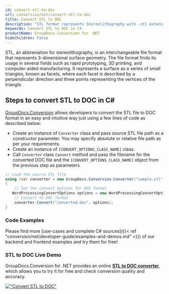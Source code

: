 ```yaml
---
id: convert-stl-to-doc
url: conversion/net/convert-stl-to-doc
title: Convert STL to DOC
description: "STL format represents Stereolithography with .stl extension. Learn how to convert STL to DOC file programmatically in C# language using GroupDocs.Conversion for .NET library."
keywords: Convert STL to DOC in C#
productName: GroupDocs.Conversion for .NET
hideChildren: False
---
```


STL, an abbreviation for stereolithography, is an interchangeable file format that represents 3-dimensional surface geometry. The file format finds its usage in several fields such as rapid prototyping, 3D printing, and computer-aided manufacturing. It represents a surface as a series of small triangles, known as facets, where each facet is described by a perpendicular direction and three points representing the vertices of the triangle.

## Steps to convert STL to DOC in C#

[GroupDocs.Conversion](https://products.groupdocs.com/conversion/net) allows developers to convert the STL file to DOC format in an easy and intuitive way just using a few lines of code as described below:

* Create an instance of `Converter` class and pass source STL file path as a constructor parameter. You may specify absolute or relative file path as per your requirements. 
* Create an instance of `[CONVERT_OPTIONS_CLASS_NAME]` class.
* Call `Converter` class `Convert` method and pass the filename for the converted DOC file and the `[CONVERT_OPTIONS_CLASS_NAME]` object from the previous step as parameters.

```csharp
// Load the source STL file
using (var converter = new GroupDocs.Conversion.Converter("sample.stl"))
{
    // Set the convert options for DOC format
   WordProcessingConvertOptions options = new WordProcessingConvertOptions { Format = GroupDocs.Conversion.FileTypes.WordProcessingFileType.Doc };
    // Convert to DOC format
    converter.Convert("converted.doc", options);
}
```

### Code Examples

Please find more [use-cases and complete C# sources]({{< ref "conversion/net/developer-guide/examples-and-demos.md" >}}) of our backend and frontend examples and try them for free!

### STL to DOC Live Demo

GroupDocs.Conversion for .NET provides an online [**STL to DOC converter**](https://products.groupdocs.app/conversion/stl-to-doc), which allows you to try it for free and check conversion quality and accuracy.

[!["Convert STL to DOC"](conversion/net/images/convert-to-doc/convert-stl-to-doc.png)](https://products.groupdocs.app/conversion/stl-to-doc)